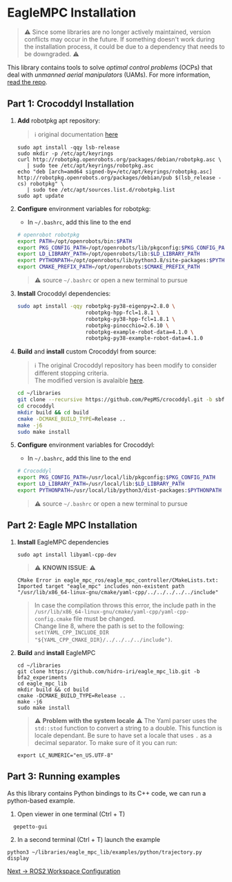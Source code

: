 # EagleMPC Installation

> :warning: Since some libraries are no longer actively maintained, version conflicts may occur in the future. If something doesn't work during the installation process, it could be due to a dependency that needs to be downgraded. :warning:


This library contains tools to solve *optimal control problems* (OCPs) that deal with *unmanned aerial manipulators* (UAMs). For more information, [read the repo](https://github.com/hidro-iri/eagle_mpc_lib).

## Part 1: Crocoddyl Installation
1. **Add** robotpkg apt repository:
    > :information_source: original documentation [here](http://robotpkg.openrobots.org/debian.html)
    ``` script
    sudo apt install -qqy lsb-release
    sudo mkdir -p /etc/apt/keyrings
    curl http://robotpkg.openrobots.org/packages/debian/robotpkg.asc \
       | sudo tee /etc/apt/keyrings/robotpkg.asc
    echo "deb [arch=amd64 signed-by=/etc/apt/keyrings/robotpkg.asc] http://robotpkg.openrobots.org/packages/debian/pub $(lsb_release -cs) robotpkg" \
       | sudo tee /etc/apt/sources.list.d/robotpkg.list
    sudo apt update
    ```
2. **Configure** environment variables for robotpkg:
    - In `~/.bashrc`, add this line to the end
    ``` bash
    # openrobot robotpkg
    export PATH=/opt/openrobots/bin:$PATH
    export PKG_CONFIG_PATH=/opt/openrobots/lib/pkgconfig:$PKG_CONFIG_PATH
    export LD_LIBRARY_PATH=/opt/openrobots/lib:$LD_LIBRARY_PATH
    export PYTHONPATH=/opt/openrobots/lib/python3.8/site-packages:$PYTHONPATH
    export CMAKE_PREFIX_PATH=/opt/openrobots:$CMAKE_PREFIX_PATH
    ```
    > :warning: source `~/.bashrc` or open a new terminal to pursue

3. **Install** Crocoddyl dependencies:
    ``` bash
    sudo apt install -qqy robotpkg-py38-eigenpy=2.8.0 \
                          robotpkg-hpp-fcl=1.8.1 \
                          robotpkg-py38-hpp-fcl=1.8.1 \
                          robotpkg-pinocchio=2.6.10 \                          robotpkg-py38-pinocchio=2.6.10 \
                          robotpkg-example-robot-data=4.1.0 \
                          robotpkg-py38-example-robot-data=4.1.0
    ```
4. **Build** and **install** custom Crocoddyl from source:
    > :information_source: The original Crocoddyl repository has been modify to consider different stopping criteria.  
   > The modified version is avalaible [here](https://github.com/PepMS/crocoddyl/tree/sbfddp-v2).
    ```bash
    cd ~/libraries
    git clone --recursive https://github.com/PepMS/crocoddyl.git -b sbfddp-v2
    cd crocoddyl
    mkdir build && cd build
    cmake -DCMAKE_BUILD_TYPE=Release ..
    make -j6
    sudo make install
    ```
5. **Configure** environment variables for Crocoddyl:
    - In `~/.bashrc`, add this line to the end 
    ```bash
    # Crocoddyl 
    export PKG_CONFIG_PATH=/usr/local/lib/pkgconfig:$PKG_CONFIG_PATH
    export LD_LIBRARY_PATH=/usr/local/lib:$LD_LIBRARY_PATH
    export PYTHONPATH=/usr/local/lib/python3/dist-packages:$PYTHONPATH
    ```
    > :warning: source `~/.bashrc` or open a new terminal to pursue

## Part 2: Eagle MPC Installation
1. **Install** EagleMPC dependencies
    ```console
    sudo apt install libyaml-cpp-dev
    ```
    > :warning: **KNOWN ISSUE**: :warning:  
    ```console
    CMake Error in eagle_mpc_ros/eagle_mpc_controller/CMakeLists.txt:
    Imported target "eagle_mpc" includes non-existent path
    "/usr/lib/x86_64-linux-gnu/cmake/yaml-cpp/../../../../../include"
    ```
    > In case the compilation throws this error, the include path in the `/usr/lib/x86_64-linux-gnu/cmake/yaml-cpp/yaml-cpp-config.cmake` file must be changed.  
    > Change line 8, where the path is set to the following: `set(YAML_CPP_INCLUDE_DIR "${YAML_CPP_CMAKE_DIR}/../../../../include")`.

2. **Build** and **install** EagleMPC
    ```console
    cd ~/libraries
    git clone https://github.com/hidro-iri/eagle_mpc_lib.git -b bfa2_experiments
    cd eagle_mpc_lib
    mkdir build && cd build
    cmake -DCMAKE_BUILD_TYPE=Release ..
    make -j6
    sudo make install
    ```
    > :warning: **Problem with the system locale** :warning: The Yaml parser uses the `std::stod` function to convert a string to a double. This function is locale dependant. Be sure to have set a locale that uses `.` as a decimal separator. To make sure of it you can run:
    ```console
    export LC_NUMERIC="en_US.UTF-8"
    ```
 
## Part 3: Running examples
As this library contains Python bindings to its C++ code, we can run a python-based example.
1. Open viewer in one terminal (Ctrl + T)

```console
  gepetto-gui
  ```

2. In a second terminal (Ctrl + T) launch the example

  ```console
  python3 ~/libraries/eagle_mpc_lib/examples/python/trajectory.py display
  ```

[Next → ROS2 Workspace Configuration](3_master_board_configuration.md)
